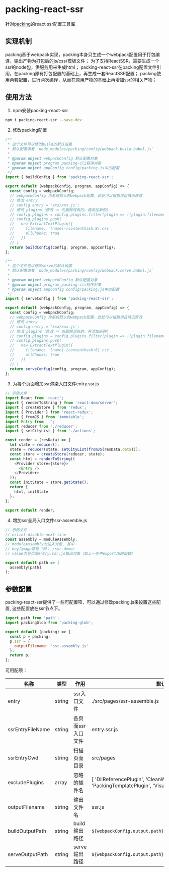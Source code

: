 # packing-react-ssr
针对[packing](https://github.com/packingjs/packing)的react ssr配置工具库

## 实现机制
packing基于webpack实现，packing本身只生成一个webpack配置用于打包编译，输出产物为打包后的js/css/模板文件；
为了支持ReactSSR，需要生成一个ssr的node包，供服务用来生成html；
packing-react-ssr在packing配置文件引用，在packing原有打包配置的基础上，再生成一套ReactSSR配置；
packing使用两套配置，进行两次编译，从而在原用产物的基础上再增加ssr的相关产物；

## 使用方法
1. npm安装packing-react-ssr

```bash
npm i packing-react-ssr --save-dev
```

2. 修改packing配置

```javascript
/**
 * 这个文件可以修改build的默认设置
 * 默认配置请看 `node_modules/packing/config/webpack.build.babel.js`
 *
 * @param object webpackConfig 默认配置对象
 * @param object program packing-cli程序对象
 * @param object appConfig config/packing.js中的配置
 */
import { buildConfig } from 'packing-react-ssr';

export default (webpackConfig, program, appConfig) => {
  const config = webpackConfig;
  // webpackConfig 为系统默认的webpack配置，此处可以根据项目情况修改
  // 修改 entry
  // config.entry = 'xxx/xxx.js';
  // 修改 plugins（修改 ＝ 先删除现有的，再添加新的）
  // config.plugins = config.plugins.filter(plugin => !(plugin.filename && plugin.id));
  // config.plugins.push(
  //   new ExtractTextPlugin({
  //     filename: '[name]-[contenthash:8].css',
  //     allChunks: true
  //   })
  // )
  return buildConfig(config, program, appConfig);
};
```

```javascript
/**
 * 这个文件可以修改serve的默认设置
 * 默认配置请看 `node_modules/packing/config/webpack.serve.babel.js`
 *
 * @param object webpackConfig 默认配置对象
 * @param object program packing-cli程序对象
 * @param object appConfig config/packing.js中的配置
 */
import { serveConfig } from 'packing-react-ssr';

export default (webpackConfig, program, appConfig) => {
  const config = webpackConfig;
  // webpackConfig 为系统默认的webpack配置，此处可以根据项目情况修改
  // 修改 entry
  // config.entry = 'xxx/xxx.js';
  // 修改 plugins（修改 ＝ 先删除现有的，再添加新的）
  // config.plugins = config.plugins.filter(plugin => !(plugin.filename && plugin.id));
  // config.plugins.push(
  //   new ExtractTextPlugin({
  //     filename: '[name]-[contenthash:8].css',
  //     allChunks: true
  //   })
  // )
  return serveConfig(config, program, appConfig); 
};
```

3. 为每个页面增加ssr渲染入口文件entry.ssr.js

```javascript
// 示例文件
import React from 'react';
import { renderToString } from 'react-dom/server';
import { createStore } from 'redux';
import { Provider } from 'react-redux';
import { fromJS } from 'immutable';
import Entry from '.';
import reducer from './reducer';
import { setCityList } from './actions';

const render = (resData) => {
  let state = reducer();
  state = reducer(state, setCityList(fromJS(resData.data)));
  const store = createStore(reducer, state);
  const html = renderToString((
    <Provider store={store}>
      <Entry />
    </Provider>
  ));
  const initState = store.getState();
  return {
    html, initState
  };
};

export default render;
```

4. 增加ssr全局入口文件ssr-assemble.js

```javascript
// 示例文件
// eslint-disable-next-line
const assembly = moduleAssembly; 
// moduleAssembly为注入对象, 其中：
// key为page路径（如：./ssr-demo）
// value为各页面entry.ssr.js输出对象（如上一步中export出的函数）

export default path => (
  assembly[path]
);
```

## 参数配置
packing-react-ssr提供了一些可配置项，可以通过修改packing.js来设置这些配置, 这些配置放在ssr节点下。

```javascript
import path from 'path';
import packingGlob from 'packing-glob';

export default (packing) => {
  const p = packing;
  p.ssr = {
    outputFilename: 'ssr-assembly.js'
  };
  return p;
};

```

可用配项：

名称 | 类型 | 作用 | 默认值 
--- | --- | --- | --- |
entry | string | ssr入口文件 | ./src/pages/ssr-assemble.js
ssrEntryFileName | string | 各页面ssr入口文件 | entry.ssr.js
ssrEntryCwd | string | 扫描页面目录 | src/pages
excludePlugins | array | 忽略的插件名 | [ 'DllReferencePlugin', 'CleanWebpackPlugin', 'PackingTemplatePlugin', 'VisualizerPlug' ]
outputFilename | string | 输出文件名 | ssr.js
buildOutputPath | string | build输出路径 | `${webpackConfig.output.path}/templates`
serveOutputPath | string | serve输出路径 | `${webpackConfig.output.path}/${appConfig.path.mockPages}`
